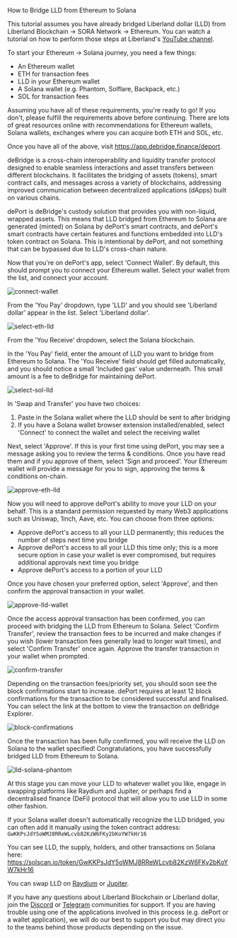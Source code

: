 How to Bridge LLD from Ethereum to Solana

This tutorial assumes you have already bridged Liberland dollar (LLD) from Liberland Blockchain -> SORA Network -> Ethereum. You can watch a tutorial on how to perform those steps at Liberland's [YouTube channel](https://www.youtube.com/watch?v=PI4hiLOK03I).

To start your Ethereum -> Solana journey, you need a few things:

- An Ethereum wallet
- ETH for transaction fees
- LLD in your Ethereum wallet
- A Solana wallet (e.g. Phantom, Solflare, Backpack, etc.)
- SOL for transaction fees

Assuming you have all of these requirements, you're ready to go! If you don't, please fulfill the requirements above before continuing. There are lots of great resources online with recommendations for Ethereum wallets, Solana wallets, exchanges where you can acquire both ETH and SOL, etc.

Once you have all of the above, visit https://app.debridge.finance/deport.

deBridge is a cross-chain interoperability and liquidity transfer protocol designed to enable seamless interactions and asset transfers between different blockchains. It facilitates the bridging of assets (tokens), smart contract calls, and messages across a variety of blockchains, addressing improved communication between decentralized applications (dApps) built on various chains.

dePort is deBridge's custody solution that provides you with non-liquid, wrapped assets. This means that LLD bridged from Ethereum to Solana are generated (minted) on Solana by dePort's smart contracts, and dePort's smart contracts have certain features and functions embedded into LLD's token contract on Solana. This is intentional by dePort, and not something that can be bypassed due to LLD's cross-chain nature.

Now that you're on dePort's app, select 'Connect Wallet'. By default, this should prompt you to connect your Ethereum wallet. Select your wallet from the list, and connect your account. 

![connect-wallet](media/deport-screenshot-001.png)

From the 'You Pay' dropdown, type 'LLD' and you should see 'Liberland dollar' appear in the list. Select 'Liberland dollar'.

![select-eth-lld](media/deport-screenshot-002.png)

From the 'You Receive' dropdown, select the Solana blockchain.

In the 'You Pay' field, enter the amount of LLD you want to bridge from Ethereum to Solana. The 'You Receive' field should get filled automatically, and you should notice a small 'Included gas' value underneath. This small amount is a fee to deBridge for maintaining dePort.

![select-sol-lld](media/deport-screenshot-003.png)

In 'Swap and Transfer' you have two choices:

1. Paste in the Solana wallet where the LLD should be sent to after bridging
2. If you have a Solana wallet browser extension installed/enabled, select 'Connect' to connect the wallet and select the receiving wallet

Next, select 'Approve'. If this is your first time using dePort, you may see a message asking you to review the terms & conditions. Once you have read them and if you approve of them, select 'Sign and proceed'. Your Ethereum wallet will provide a message for you to sign, approving the terms & conditions on-chain.

![approve-eth-lld](media/deport-screenshot-004.png)

Now you will need to approve dePort's ability to move your LLD on your behalf. This is a standard permission requested by many Web3 applications such as Uniswap, 1inch, Aave, etc. You can choose from three options:

- Approve dePort's access to all your LLD permanently; this reduces the number of steps next time you bridge
- Approve dePort's access to all your LLD this time only; this is a more secure option in case your wallet is ever compromised, but requires additional approvals next time you bridge
- Approve dePort's access to a portion of your LLD

Once you have chosen your preferred option, select 'Approve', and then confirm the approval transaction in your wallet.

![approve-lld-wallet](media/deport-screenshot-005.png)

Once the access approval transaction has been confirmed, you can proceed with bridging the LLD from Ethereum to Solana. Select 'Confirm Transfer', review the transaction fees to be incurred and make changes if you wish (lower transaction fees generally lead to longer wait times), and select 'Confirm Transfer' once again. Approve the transfer transaction in your wallet when prompted.

![confirm-transfer](media/deport-screenshot-006.png)

Depending on the transaction fees/priority set, you should soon see the block confirmations start to increase. dePort requires at least 12 block confirmations for the transaction to be considered successful and finalised. You can select the link at the bottom to view the transaction on deBridge Explorer.

![block-confirmations](media/deport-screenshot-007.png)

Once the transaction has been fully confirmed, you will receive the LLD on Solana to the wallet specified! Congratulations, you have successfully bridged LLD from Ethereum to Solana.

![lld-solana-phantom](media/deport-screenshot-008.png)

At this stage you can move your LLD to whatever wallet you like, engage in swapping platforms like Raydium and Jupiter, or perhaps find a decentralised finance (DeFi) protocol that will allow you to use LLD in some other fashion.

If your Solana wallet doesn't automatically recognize the LLD bridged, you can often add it manually using the token contract address: `GwKKPsJdY5oWMJ8RReWLcvb82KzW6FKy2bKoYW7kHr16`

You can see LLD, the supply, holders, and other transactions on Solana here: https://solscan.io/token/GwKKPsJdY5oWMJ8RReWLcvb82KzW6FKy2bKoYW7kHr16

You can swap LLD on [Raydium](https://raydium.io/swap/?inputMint=sol&outputMint=GwKKPsJdY5oWMJ8RReWLcvb82KzW6FKy2bKoYW7kHr16) or [Jupiter](https://jup.ag/swap/SOL-GwKKPsJdY5oWMJ8RReWLcvb82KzW6FKy2bKoYW7kHr16).

If you have any questions about Liberland Blockchain or Liberland dollar, join the [Discord](https://discord.gg/z6vsBd3eUD) or [Telegram](https://t.me/liberlanders) communities for support. If you are having trouble using one of the applications involved in this process (e.g. dePort or a wallet application), we will do our best to support you but may direct you to the teams behind those products depending on the issue.